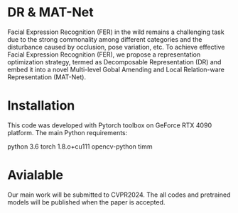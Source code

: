 # DR & MAT-Net
Facial Expression Recognition (FER) in the wild remains a challenging task due to the strong commonality among different categories and the disturbance caused by occlusion, pose variation, etc. To achieve effective Facial Expression Recognition (FER), we propose a representation optimization strategy, termed as Decomposable Representation (DR) and embed it into a novel  Multi-level Gobal Amending and Local Relation-ware Representation (MAT-Net).



# Installation

This code was developed with Pytorch toolbox on GeForce RTX 4090 platform. The main Python requirements:

python 3.6 
torch  1.8.o+cu111
opencv-python
timm

# Avialable
Our main work will be submitted to CVPR2024.
The all codes and pretrained models will be published when the paper is accepted.


